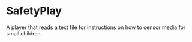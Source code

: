 # SafetyPlay
A player that reads a text file for instructions on how to censor media for small children.
